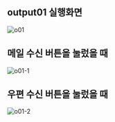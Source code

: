 ## output01 실행화면

![o01](https://github.com/tjrbwls/GameProgramming/assets/118953733/e0452753-2c07-4643-84d2-f787e49de14e)

## 메일 수신 버튼을 눌렀을 때

![o01-1](https://github.com/tjrbwls/GameProgramming/assets/118953733/13cead45-52c2-43c2-a157-3b1206ad873f)

## 우편 수신 버튼을 눌렀을 때

![o01-2](https://github.com/tjrbwls/GameProgramming/assets/118953733/980eac94-585d-4c73-991b-e7f5ed455d4e)
